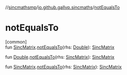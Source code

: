 //[sincmathsmp](../../index.md)/[io.github.gallvp.sincmaths](index.md)/[notEqualsTo](not-equals-to.md)

# notEqualsTo

[common]\
fun [SincMatrix](-sinc-matrix/index.md).[notEqualsTo](not-equals-to.md)(rhs: [Double](https://kotlinlang.org/api/latest/jvm/stdlib/kotlin/-double/index.html)): [SincMatrix](-sinc-matrix/index.md)

fun [Double](https://kotlinlang.org/api/latest/jvm/stdlib/kotlin/-double/index.html).[notEqualsTo](not-equals-to.md)(rhs: [SincMatrix](-sinc-matrix/index.md)): [SincMatrix](-sinc-matrix/index.md)

fun [SincMatrix](-sinc-matrix/index.md).[notEqualsTo](not-equals-to.md)(rhs: [SincMatrix](-sinc-matrix/index.md)): [SincMatrix](-sinc-matrix/index.md)
